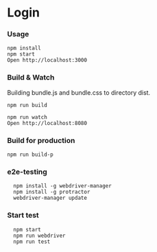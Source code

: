 # Login

### Usage
```
npm install
npm start
Open http://localhost:3000
```
### Build & Watch
Building  bundle.js and bundle.css to directory dist.
```
npm run build
```
```
npm run watch
Open http://localhost:8080
```
### Build for production
```
npm run build-p
```

### e2e-testing
  ```
    npm install -g webdriver-manager
    npm install -g protractor
    webdriver-manager update
  ```
### Start test
  ```
    npm start
    npm run webdriver
    npm run test
  ```
